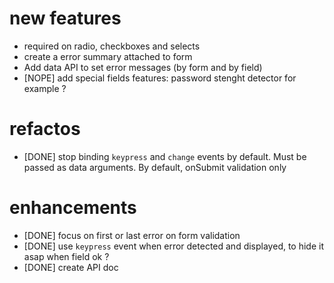 # new features

* required on radio, checkboxes and selects
* create a error summary attached to form
* Add data API to set error messages (by form and by field)
* [NOPE] add special fields features: password stenght detector for example ?


# refactos

* [DONE] stop binding `keypress` and `change` events by default. Must be passed as data 
  arguments. By default, onSubmit validation only


# enhancements

* [DONE] focus on first or last error on form validation
* [DONE] use `keypress` event when error detected and displayed, to hide it asap when field ok ?
* [DONE] create API doc

